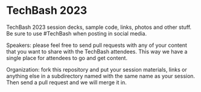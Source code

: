 # TechBash 2023
TechBash 2023 session decks, sample code, links, photos and other stuff. Be sure to use #TechBash when posting in social media.

Speakers: please feel free to send pull requests with any of your content that you want to share with the TechBash attendees. This way we have a single place for attendees to go and get content.

Organization: fork this repository and put your session materials, links or anything else in a subdirectory named with the same name as your session. Then send a pull request and we will merge it in.
